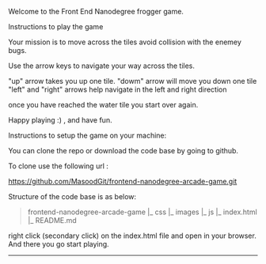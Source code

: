 Welcome to the Front End Nanodegree frogger game.

Instructions to play the game

Your mission is to move across the tiles avoid collision
with the enemey bugs.

Use the arrow keys to navigate your way across the tiles.

"up" arrow takes you up one tile.
"dowm" arrow will move you down one tile
"left" and "right" arrows help navigate in the left and right direction

once you have reached the water tile you start over again.

Happy playing :) , and have fun.

Instructions to setup the game on your machine:

You can clone the repo or download the code base by going to github.

To clone use the following url :

https://github.com/MasoodGit/frontend-nanodegree-arcade-game.git

Structure of the code base is as below:

>frontend-nanodegree-arcade-game
 |_ css
 |_ images
 |_ js
 |_ index.html
 |_ README.md

right click (secondary click) on the index.html file and open in your
browser.
And there you go start playing.

----------------------------------------------------------------------

